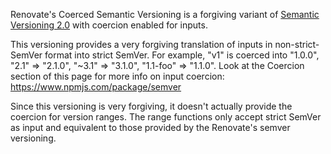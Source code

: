 Renovate's Coerced Semantic Versioning is a forgiving variant of [Semantic Versioning 2.0](https://semver.org) with coercion enabled for inputs.

This versioning provides a very forgiving translation of inputs in non-strict-SemVer format into strict SemVer. For example, "v1" is coerced into "1.0.0", "2.1" => "2.1.0", "~3.1" => "3.1.0", "1.1-foo" => "1.1.0". Look at the Coercion section of this page for more info on input coercion: https://www.npmjs.com/package/semver

Since this versioning is very forgiving, it doesn't actually provide the coercion for version ranges. The range functions only accept strict SemVer as input and equivalent to those provided by the Renovate's semver versioning.
